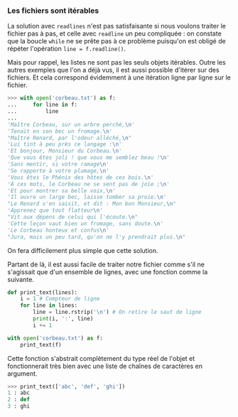 ### Les fichiers sont itérables

La solution avec `readlines` n'est pas satisfaisante si nous voulons traiter le fichier pas à pas, et celle avec `readline` un peu compliquée : on constate que la boucle `while` ne se prête pas à ce problème puisqu'on est obligé de répéter l'opération `line = f.readline()`.

Mais pour rappel, les listes ne sont pas les seuls objets itérables.
Outre les autres exemples que l'on a déjà vus, il est aussi possible d'itérer sur des fichiers.
Et cela correspond évidemment à une itération ligne par ligne sur le fichier.

```python
>>> with open('corbeau.txt') as f:
...     for line in f:
...         line
... 
'Maître Corbeau, sur un arbre perché,\n'
'Tenait en son bec un fromage.\n'
"Maître Renard, par l'odeur alléché,\n"
'Lui tint à peu près ce langage :\n'
'Et bonjour, Monsieur du Corbeau.\n'
'Que vous êtes joli ! que vous me semblez beau !\n'
'Sans mentir, si votre ramage\n'
'Se rapporte à votre plumage,\n'
'Vous êtes le Phénix des hôtes de ces bois.\n'
'À ces mots, le Corbeau ne se sent pas de joie ;\n'
'Et pour montrer sa belle voix,\n'
'Il ouvre un large bec, laisse tomber sa proie.\n'
"Le Renard s'en saisit, et dit : Mon bon Monsieur,\n"
'Apprenez que tout flatteur\n'
"Vit aux dépens de celui qui l'écoute.\n"
'Cette leçon vaut bien un fromage, sans doute.\n'
'Le Corbeau honteux et confus\n'
"Jura, mais un peu tard, qu'on ne l'y prendrait plus.\n"
```

On fera difficilement plus simple que cette solution.

Partant de là, il est aussi facile de traiter notre fichier comme s'il ne s'agissait que d'un ensemble de lignes, avec une fonction comme la suivante.

```python
def print_text(lines):
    i = 1 # Compteur de ligne
    for line in lines:
        line = line.rstrip('\n') # On retire le saut de ligne
        print(i, ':', line)
        i += 1

with open('corbeau.txt') as f:
    print_text(f)
```

Cette fonction s'abstrait complètement du type réel de l'objet et fonctionnerait très bien avec une liste de chaînes de caractères en argument.

```python
>>> print_text(['abc', 'def', 'ghi'])
1 : abc
2 : def
3 : ghi
```
